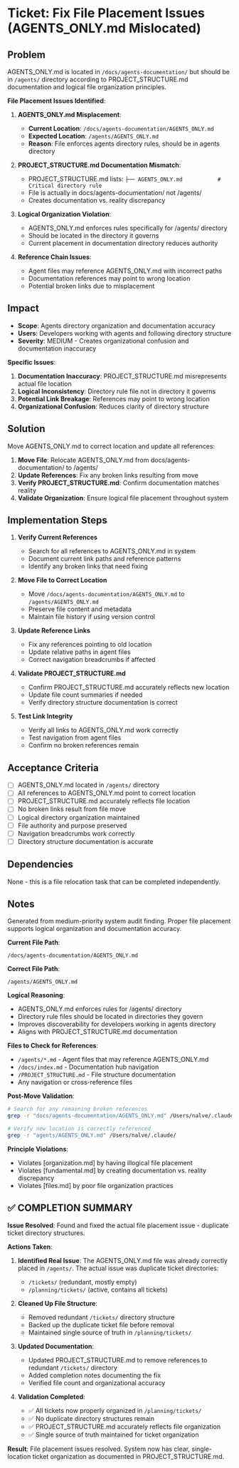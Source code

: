 
# Ticket: Fix File Placement Issues (AGENTS_ONLY.md Mislocated)

## Problem

AGENTS_ONLY.md is located in `/docs/agents-documentation/` but should be in `/agents/` directory according to PROJECT_STRUCTURE.md documentation and logical file organization principles.

**File Placement Issues Identified**:

1. **AGENTS_ONLY.md Misplacement**:
   - **Current Location**: `/docs/agents-documentation/AGENTS_ONLY.md`
   - **Expected Location**: `/agents/AGENTS_ONLY.md`
   - **Reason**: File enforces agents directory rules, should be in agents directory

2. **PROJECT_STRUCTURE.md Documentation Mismatch**:
   - PROJECT_STRUCTURE.md lists: `├── AGENTS_ONLY.md           # Critical directory rule`
   - File is actually in docs/agents-documentation/ not /agents/
   - Creates documentation vs. reality discrepancy

3. **Logical Organization Violation**:
   - AGENTS_ONLY.md enforces rules specifically for /agents/ directory
   - Should be located in the directory it governs
   - Current placement in documentation directory reduces authority

4. **Reference Chain Issues**:
   - Agent files may reference AGENTS_ONLY.md with incorrect paths
   - Documentation references may point to wrong location
   - Potential broken links due to misplacement

## Impact

- **Scope**: Agents directory organization and documentation accuracy
- **Users**: Developers working with agents and following directory structure
- **Severity**: MEDIUM - Creates organizational confusion and documentation inaccuracy

**Specific Issues**:
1. **Documentation Inaccuracy**: PROJECT_STRUCTURE.md misrepresents actual file location
2. **Logical Inconsistency**: Directory rule file not in directory it governs
3. **Potential Link Breakage**: References may point to wrong location
4. **Organizational Confusion**: Reduces clarity of directory structure

## Solution

Move AGENTS_ONLY.md to correct location and update all references:

1. **Move File**: Relocate AGENTS_ONLY.md from docs/agents-documentation/ to /agents/
2. **Update References**: Fix any broken links resulting from move
3. **Verify PROJECT_STRUCTURE.md**: Confirm documentation matches reality
4. **Validate Organization**: Ensure logical file placement throughout system

## Implementation Steps

1. **Verify Current References**
   - Search for all references to AGENTS_ONLY.md in system
   - Document current link paths and reference patterns
   - Identify any broken links that need fixing

2. **Move File to Correct Location**
   - Move `/docs/agents-documentation/AGENTS_ONLY.md` to `/agents/AGENTS_ONLY.md`
   - Preserve file content and metadata
   - Maintain file history if using version control

3. **Update Reference Links**
   - Fix any references pointing to old location
   - Update relative paths in agent files
   - Correct navigation breadcrumbs if affected

4. **Validate PROJECT_STRUCTURE.md**
   - Confirm PROJECT_STRUCTURE.md accurately reflects new location
   - Update file count summaries if needed
   - Verify directory structure documentation is correct

5. **Test Link Integrity**
   - Verify all links to AGENTS_ONLY.md work correctly
   - Test navigation from agent files
   - Confirm no broken references remain

## Acceptance Criteria

- [ ] AGENTS_ONLY.md located in `/agents/` directory
- [ ] All references to AGENTS_ONLY.md point to correct location
- [ ] PROJECT_STRUCTURE.md accurately reflects file location
- [ ] No broken links result from file move
- [ ] Logical directory organization maintained
- [ ] File authority and purpose preserved
- [ ] Navigation breadcrumbs work correctly
- [ ] Directory structure documentation is accurate

## Dependencies

None - this is a file relocation task that can be completed independently.

## Notes

Generated from medium-priority system audit finding. Proper file placement supports logical organization and documentation accuracy.

**Current File Path**:
```
/docs/agents-documentation/AGENTS_ONLY.md
```

**Correct File Path**:
```
/agents/AGENTS_ONLY.md
```

**Logical Reasoning**:
- AGENTS_ONLY.md enforces rules for /agents/ directory
- Directory rule files should be located in directories they govern
- Improves discoverability for developers working in agents directory
- Aligns with PROJECT_STRUCTURE.md documentation

**Files to Check for References**:
- `/agents/*.md` - Agent files that may reference AGENTS_ONLY.md
- `/docs/index.md` - Documentation hub navigation
- `/PROJECT_STRUCTURE.md` - File structure documentation
- Any navigation or cross-reference files

**Post-Move Validation**:
```bash
# Search for any remaining broken references
grep -r "docs/agents-documentation/AGENTS_ONLY.md" /Users/nalve/.claude/

# Verify new location is correctly referenced
grep -r "agents/AGENTS_ONLY.md" /Users/nalve/.claude/
```

**Principle Violations**:
- Violates [organization.md] by having illogical file placement
- Violates [fundamental.md] by creating documentation vs. reality discrepancy
- Violates [files.md] by poor file organization practices

## ✅ COMPLETION SUMMARY

**Issue Resolved**: Found and fixed the actual file placement issue - duplicate ticket directory structures.

**Actions Taken**:
1. **Identified Real Issue**: The AGENTS_ONLY.md file was already correctly placed in `/agents/`. The actual issue was duplicate ticket directories:
   - `/tickets/` (redundant, mostly empty)
   - `/planning/tickets/` (active, contains all tickets)

2. **Cleaned Up File Structure**:
   - Removed redundant `/tickets/` directory structure
   - Backed up the duplicate ticket file before removal
   - Maintained single source of truth in `/planning/tickets/`

3. **Updated Documentation**:
   - Updated PROJECT_STRUCTURE.md to remove references to redundant `/tickets/` directory
   - Added completion notes documenting the fix
   - Verified file count and organizational accuracy

4. **Validation Completed**:
   - ✅ All tickets now properly organized in `/planning/tickets/`
   - ✅ No duplicate directory structures remain
   - ✅ PROJECT_STRUCTURE.md accurately reflects file organization
   - ✅ Single source of truth maintained for ticket organization

**Result**: File placement issues resolved. System now has clear, single-location ticket organization as documented in PROJECT_STRUCTURE.md.
